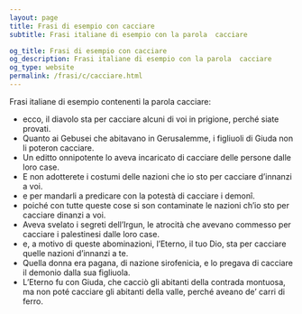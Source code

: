 ```yaml
---
layout: page
title: Frasi di esempio con cacciare 
subtitle: Frasi italiane di esempio con la parola  cacciare

og_title: Frasi di esempio con cacciare 
og_description: Frasi italiane di esempio con la parola  cacciare
og_type: website
permalink: /frasi/c/cacciare.html
---
```


Frasi italiane di esempio contenenti la parola cacciare:


- ecco, il diavolo sta per cacciare alcuni di voi in prigione, perché siate provati.
- Quanto ai Gebusei che abitavano in Gerusalemme, i figliuoli di Giuda non li poteron cacciare.
- Un editto onnipotente lo aveva incaricato di cacciare delle persone dalle loro case.
- E non adotterete i costumi delle nazioni che io sto per cacciare d’innanzi a voi.
- e per mandarli a predicare con la potestà di cacciare i demonî.
- poiché con tutte queste cose si son contaminate le nazioni ch’io sto per cacciare dinanzi a voi.
- Aveva svelato i segreti dell’Irgun, le atrocità che avevano commesso per cacciare i palestinesi dalle loro case.
- e, a motivo di queste abominazioni, l’Eterno, il tuo Dio, sta per cacciare quelle nazioni d’innanzi a te.
- Quella donna era pagana, di nazione sirofenicia, e lo pregava di cacciare il demonio dalla sua figliuola.
- L’Eterno fu con Giuda, che cacciò gli abitanti della contrada montuosa, ma non poté cacciare gli abitanti della valle, perché aveano de’ carri di ferro.
